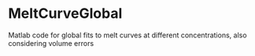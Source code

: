 # MeltCurveGlobal
Matlab code for global fits to melt curves at different concentrations, also considering volume errors
